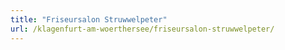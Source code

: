 ```yaml
---
title: "Friseursalon Struwwelpeter"
url: /klagenfurt-am-woerthersee/friseursalon-struwwelpeter/
---
```

